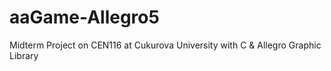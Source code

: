 # aaGame-Allegro5
Midterm Project on CEN116 at Cukurova University with C &amp; Allegro Graphic Library
